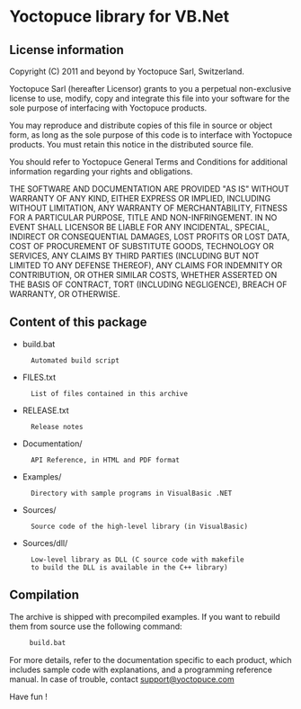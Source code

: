 Yoctopuce library for VB.Net
===========================

## License information


Copyright (C) 2011 and beyond by Yoctopuce Sarl, Switzerland.

Yoctopuce Sarl (hereafter Licensor) grants to you a perpetual
non-exclusive license to use, modify, copy and integrate this
file into your software for the sole purpose of interfacing
with Yoctopuce products.

You may reproduce and distribute copies of this file in
source or object form, as long as the sole purpose of this
code is to interface with Yoctopuce products. You must retain
this notice in the distributed source file.

You should refer to Yoctopuce General Terms and Conditions
for additional information regarding your rights and
obligations.

THE SOFTWARE AND DOCUMENTATION ARE PROVIDED "AS IS" WITHOUT
WARRANTY OF ANY KIND, EITHER EXPRESS OR IMPLIED, INCLUDING
WITHOUT LIMITATION, ANY WARRANTY OF MERCHANTABILITY, FITNESS
FOR A PARTICULAR PURPOSE, TITLE AND NON-INFRINGEMENT. IN NO
EVENT SHALL LICENSOR BE LIABLE FOR ANY INCIDENTAL, SPECIAL,
INDIRECT OR CONSEQUENTIAL DAMAGES, LOST PROFITS OR LOST DATA,
COST OF PROCUREMENT OF SUBSTITUTE GOODS, TECHNOLOGY OR
SERVICES, ANY CLAIMS BY THIRD PARTIES (INCLUDING BUT NOT
LIMITED TO ANY DEFENSE THEREOF), ANY CLAIMS FOR INDEMNITY OR
CONTRIBUTION, OR OTHER SIMILAR COSTS, WHETHER ASSERTED ON THE
BASIS OF CONTRACT, TORT (INCLUDING NEGLIGENCE), BREACH OF
WARRANTY, OR OTHERWISE.


## Content of this package

* build.bat

		Automated build script

* FILES.txt

		List of files contained in this archive

* RELEASE.txt

		Release notes

* Documentation/

		API Reference, in HTML and PDF format

* Examples/

		Directory with sample programs in VisualBasic .NET

* Sources/

		Source code of the high-level library (in VisualBasic)

* Sources/dll/

		Low-level library as DLL (C source code with makefile
		to build the DLL is available in the C++ library)

## Compilation


The archive is shipped with precompiled examples. If you want to rebuild
them from source use the following command:

```bash
     build.bat
```

For more details, refer to the documentation specific to each product, which
includes sample code with explanations, and a programming reference manual.
In case of trouble, contact support@yoctopuce.com

Have fun !
